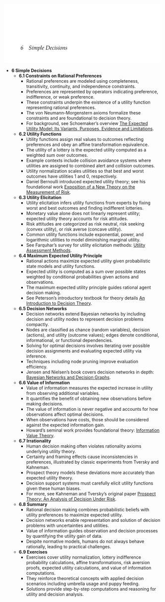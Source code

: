 ![ADFM-06-simple-decisions](ADFM-06-simple-decisions.best.png)

- **6 Simple Decisions**
  - **6.1 Constraints on Rational Preferences**
    - Rational preferences are modeled using completeness, transitivity, continuity, and independence constraints.
    - Preferences are represented by operators indicating preference, indifference, or weak preference.
    - These constraints underpin the existence of a utility function representing rational preferences.
    - The von Neumann-Morgenstern axioms formalize these constraints and are foundational to decision theory.
    - For background, see Schoemaker’s overview [The Expected Utility Model: Its Variants, Purposes, Evidence and Limitations](https://www.jstor.org/stable/2723964).
  - **6.2 Utility Functions**
    - Utility functions assign real values to outcomes reflecting preferences and obey an affine transformation equivalence.
    - The utility of a lottery is the expected utility computed as a weighted sum over outcomes.
    - Example contexts include collision avoidance systems where utilities are assigned to combined alert and collision outcomes.
    - Utility normalization scales utilities so that best and worst outcomes have utilities 1 and 0, respectively.
    - Daniel Bernoulli introduced expected utility theory; see his foundational work [Exposition of a New Theory on the Measurement of Risk](https://www.jstor.org/stable/1909860).
  - **6.3 Utility Elicitation**
    - Utility elicitation infers utility functions from experts by fixing worst and best outcomes and finding indifferent lotteries.
    - Monetary value alone does not linearly represent utility; expected utility theory accounts for risk attitudes.
    - Risk attitudes are categorized as risk neutral, risk seeking (convex utility), or risk averse (concave utility).
    - Common utility functions include exponential, power, and logarithmic utilities to model diminishing marginal utility.
    - See Farquhar’s survey for utility elicitation methods: [Utility Assessment Methods](https://www.jstor.org/stable/2630340).
  - **6.4 Maximum Expected Utility Principle**
    - Rational actions maximize expected utility given probabilistic state models and utility functions.
    - Expected utility is computed as a sum over possible states weighted by conditional probabilities given actions and observations.
    - The maximum expected utility principle guides rational agent decision making.
    - See Peterson’s introductory textbook for theory details [An Introduction to Decision Theory](https://doi.org/10.1017/CBO9780511801861).
  - **6.5 Decision Networks**
    - Decision networks extend Bayesian networks by including decision and utility nodes to represent decision problems compactly.
    - Nodes are classified as chance (random variables), decision (actions), and utility (outcome values); edges denote conditional, informational, or functional dependencies.
    - Solving for optimal decisions involves iterating over possible decision assignments and evaluating expected utility via inference.
    - Techniques including node pruning improve evaluation efficiency.
    - Jensen and Nielsen’s book covers decision networks in depth: [Bayesian Networks and Decision Graphs](https://doi.org/10.1007/978-0-387-68282-2).
  - **6.6 Value of Information**
    - Value of information measures the expected increase in utility from observing additional variables.
    - It quantifies the benefit of obtaining new observations before making decisions.
    - The value of information is never negative and accounts for how observations affect optimal decisions.
    - When observations have costs, those should be considered against the expected information gain.
    - Howard’s seminal work provides foundational theory: [Information Value Theory](https://ieeexplore.ieee.org/document/4082648).
  - **6.7 Irrationality**
    - Human decision making often violates rationality axioms underlying utility theory.
    - Certainty and framing effects cause inconsistencies in preferences, illustrated by classic experiments from Tversky and Kahneman.
    - Prospect theory models these deviations more accurately than expected utility theory.
    - Decision support systems must carefully elicit utility functions given these human biases.
    - For more, see Kahneman and Tversky’s original paper [Prospect Theory: An Analysis of Decision Under Risk](https://doi.org/10.2307/1914185).
  - **6.8 Summary**
    - Rational decision making combines probabilistic beliefs with utility preferences to maximize expected utility.
    - Decision networks enable representation and solution of decision problems with uncertainties and utilities.
    - Value of information guides observation and decision processes by quantifying the utility gain of data.
    - Despite normative models, humans do not always behave rationally, leading to practical challenges.
  - **6.9 Exercises**
    - Exercises cover utility normalization, lottery indifference probability calculations, affine transformations, risk aversion proofs, expected utility calculations, and value of information computations.
    - They reinforce theoretical concepts with applied decision scenarios including umbrella usage and puppy feeding.
    - Solutions provide step-by-step computations and reasoning for utility and decision analysis.
